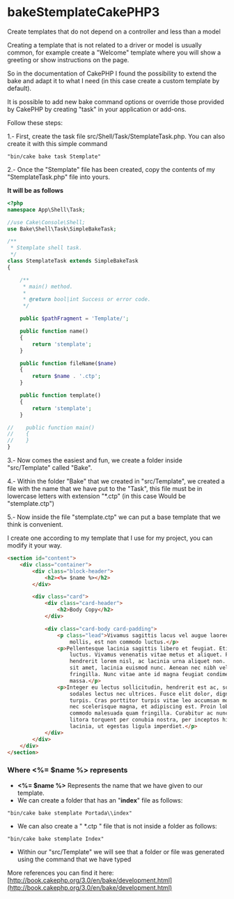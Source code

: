 # bakeStemplateCakePHP3
Create templates that do not depend on a controller and less than a model

Creating a template that is not related to a driver or model is usually common, for example create a "Welcome" template where you will show a greeting or show instructions on the page.


So in the documentation of CakePHP I found the possibility to extend the bake and adapt it to what I need (in this case create a custom template by default).

It is possible to add new bake command options or override those provided by CakePHP by creating "task" in your application or add-ons.

Follow these steps:

1.- First, create the task file src/Shell/Task/StemplateTask.php.
You can also create it with this simple command
```console
"bin/cake bake task Stemplate"
```

2.- Once the "Stemplate" file has been created, copy the contents of my "StemplateTask.php" file into yours.

**It will be as follows**
```php
<?php
namespace App\Shell\Task;

//use Cake\Console\Shell;
use Bake\Shell\Task\SimpleBakeTask;

/**
 * Stemplate shell task.
 */
class StemplateTask extends SimpleBakeTask
{

    /**
     * main() method.
     *
     * @return bool|int Success or error code.
     */

    public $pathFragment = 'Template/';

    public function name()
    {
        return 'stemplate';
    }

    public function fileName($name)
    {
        return $name . '.ctp';
    }

    public function template()
    {
        return 'stemplate';
    }

//    public function main()
//    {
//    }
}
```

3.- Now comes the easiest and fun, we create a folder inside "src/Template" called "Bake".

4.- Within the folder "Bake" that we created in "src/Template", we created a file with the name that we have put to the "Task", this file must be in lowercase letters with extension "*.ctp" (in this case Would be "stemplate.ctp")

5.- Now inside the file "stemplate.ctp" we can put a base template that we think is convenient.

I create one according to my template that I use for my project, you can modify it your way.

```html
<section id="content">
    <div class="container">
        <div class="block-header">
            <h2><%= $name %></h2>
        </div>

        <div class="card">
            <div class="card-header">
                <h2>Body Copy</h2>
            </div>

            <div class="card-body card-padding">
                <p class="lead">Vivamus sagittis lacus vel augue laoreet rutrum faucibus dolor auctor. Duis
                    mollis, est non commodo luctus.</p>
                <p>Pellentesque lacinia sagittis libero et feugiat. Etiam volutpat adipiscing tortor non
                    luctus. Vivamus venenatis vitae metus et aliquet. Praesent vitae justo purus. In
                    hendrerit lorem nisl, ac lacinia urna aliquet non. Quisque nisi tellus, rhoncus quis est
                    sit amet, lacinia euismod nunc. Aenean nec nibh velit. Fusce quis ante in nisl molestie
                    fringilla. Nunc vitae ante id magna feugiat condimentum. Maecenas sit amet urna
                    massa.</p>
                <p>Integer eu lectus sollicitudin, hendrerit est ac, sollicitudin nisl. Quisque viverra
                    sodales lectus nec ultrices. Fusce elit dolor, dignissim a nunc id, varius suscipit
                    turpis. Cras porttitor turpis vitae leo accumsan molestie. Morbi vitae luctus leo. Sed
                    nec scelerisque magna, et adipiscing est. Proin lobortis lectus eu sem ullamcorper,
                    commodo malesuada quam fringilla. Curabitur ac nunc dui. Class aptent taciti sociosqu ad
                    litora torquent per conubia nostra, per inceptos himenaeos. Fusce sagittis enim eu est
                    lacinia, ut egestas ligula imperdiet.</p>
            </div>
        </div>
    </div>
</section>
```

### Where <%= $name %> represents

* **<%= $name %>** Represents the name that we have given to our template.
* We can create a folder that has an "**index**" file as follows:
```console
"bin/cake bake stemplate Portada\\index"
```

* We can also create a " *.ctp " file that is not inside a folder as follows:
```console
"bin/cake bake stemplate Index"
```

* Within our "src/Template" we will see that a folder or file was generated using the command that we have typed

More references you can find it here: [http://book.cakephp.org/3.0/en/bake/development.html](http://book.cakephp.org/3.0/en/bake/development.html)